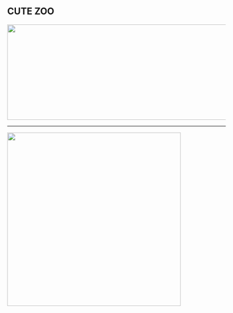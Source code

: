 ## CUTE ZOO
<a href="https://github.com/devxb/gitanimals">
  <img src="https://render.gitanimals.org/lines/{zzanyoung}?pet-id=591073029037674165" width="1000" height="220"/>
</a>

---

<a href="https://github.com/devxb/gitanimals">
  <img src="https://render.gitanimals.org/farms/{zzanyoung}" width="400"/>
</a>

<!--
pet-id check : https://render.gitanimals.org/users/zzanyoung
-->

